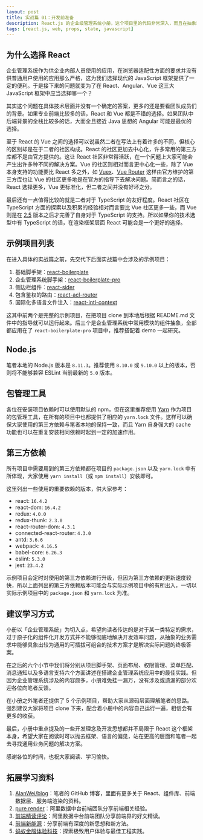 ```yaml
---
layout: post
title: 实战篇 01：开发前准备
description: React.js 的企业级管理系统小册，这个项目里的代码非常深入，而且在抽象和优化方面也做的无可挑剔。
tags: [react.js, web, props, state, javascript]
---
```


## 为什么选择 React

企业管理系统作为供企业内部人员使用的应用，在浏览器适配性方面的要求并没有供普通用户使用的应用那么严格，这为我们选择现代的 JavaScript 框架提供了一定的便利。于是接下来的问题就变为了在 React、Angular、Vue 这三大 JavaScript 框架中应当选择哪一个？

其实这个问题在具体技术层面并没有一个确定的答案，更多的还是要看团队成员们的背景。如果专业前端比较多的话，React 和 Vue 都是不错的选择。如果团队中后端背景的全栈比较多的话，大而全且接近 Java 思想的 Angular 可能是最优的选择。

至于 React 的 Vue 之间的选择可以说虽然二者在写法上有着许多的不同，但核心的区别却是在于二者的社区构成。React 的社区更加去中心化，许多常用的第三方库都不是由官方提供的。这让 React 社区非常得活跃，在一个问题上大家可能会产生出许多种不同的解决方案。Vue 的社区则相对而言更中心化一些，除了 Vue 本身支持的功能要比 React 多之外，如 [Vuex](https://vuex.vuejs.org/)、[Vue Router](https://router.vuejs.org/) 这样由官方维护的第三方库也让 Vue 的社区更多地是在官方的指导下去解决问题。简而言之的话，React 选择更多，Vue 更标准化，但二者之间并没有好坏之分。

最后还有一点值得比较的就是二者对于 TypeScript 的友好程度。React 社区在 TypeScript 方面的探索以及积累的经验相对而言要比 Vue 社区更多一些，而 Vue 则是在 [2.5](https://vuejs.org/v2/guide/typescript.html) 版本之后才完善了自身对于 TypeScript 的支持。所以如果你的技术选型中有 TypeScript 的话，在渲染框架层面 React 可能会是一个更好的选择。

## 示例项目列表

在进入具体的实战篇之前，先交代下后面实战篇中会涉及的示例项目：

1.  基础脚手架：[react-boilerplate](https://github.com/AlanWei/react-boilerplate)
2.  企业管理系统脚手架：[react-boilerplate-pro](https://github.com/AlanWei/react-boilerplate-pro)
3.  侧边栏组件：[react-sider](https://github.com/AlanWei/react-sider)
4.  包含鉴权的路由：[react-acl-router](https://github.com/AlanWei/react-acl-router)
5.  国际化多语言文件注入：[react-intl-context](https://github.com/AlanWei/react-intl-context)

这其中前两个是完整的示例项目，在把项目 clone 到本地后根据 README.md 文件中的指导就可以运行起来。后三个是企业管理系统中常用模块的组件抽象，全部都应用在了 `react-boilerplate-pro` 项目中，推荐搭配着 demo 一起研究。

## Node.js

笔者本地的 Node.js 版本是 `8.11.3`。推荐使用 `8.10.0` 或 `9.10.0` 以上的版本，否则将不能够兼容 ESLint 当前最新的 `5.0` 版本。

## 包管理工具

各位在安装项目依赖时可以使用默认的 npm，但在这里推荐使用 [Yarn](https://yarnpkg.com) 作为项目的包管理工具，在所有的项目中也都提供了相应的 `yarn.lock` 文件。这样可以确保大家使用的第三方依赖与笔者本地的保持一致，而且 Yarn 自身强大的 cache 功能也可以在重复安装相同依赖时起到一定的加速作用。

## 第三方依赖

所有项目中需要用到的第三方依赖都在项目的 `package.json` 以及 `yarn.lock` 中有所体现，大家使用 `yarn install`（或 `npm install`）安装即可。

这里列出一些使用的重要依赖的版本，供大家参考：

- react: `16.4.2`
- react-dom: `16.4.2`
- redux: `4.0.0`
- redux-thunk: `2.3.0`
- react-router-dom: `4.3.1`
- connected-react-router: `4.3.0`
- antd: `3.6.6`
- webpack: `4.16.5`
- babel-core: `6.26.3`
- eslint: `5.3.0`
- jest: `23.4.2`

示例项目会定时对使用的第三方依赖进行升级，但因为第三方依赖的更新速度较快，所以上面列出的第三方依赖版本可能会与实际示例项目中的有所出入，一切以实际示例项目中的 `package.json` 和 `yarn.lock` 为准。

## 建议学习方式

小册以「企业管理系统」为切入点，希望向读者传达的是对于某一类特定的需求，过于原子化的组件化开发方式并不能够彻底地解决开发效率问题，从抽象的业务需求中能够具象出较为通用的可插拔可组合的技术方案才是解决实际问题的终极答案。

在之后的六个小节中我们将分别从项目脚手架、页面布局、权限管理、菜单匹配、消息通知以及多语言支持六个方面讲述在搭建企业管理系统应用中的最佳实践。但因为企业管理系统涉及的内容颇多，小册难免挂一漏万，没有涉及或遗漏的部分欢迎各位向笔者反馈。

在小册之外笔者还提供了 5 个示例项目，帮助大家从源码层面理解笔者的思路。强烈建议大家将项目 clone 下来，配合着小册中的内容自己运行一遍，相信会有更多的收获。

最后，小册中重点提及的一些开发理念及开发思想都并不局限于 React 这个框架本身，希望大家在阅读时可以抛去框架、语言的偏见，站在更高的层面和笔者一起去寻找通用业务问题的解决方案。

感谢各位的时间，也祝大家阅读、学习愉快。

## 拓展学习资料

1.  [AlanWei/blog](https://github.com/AlanWei/blog)：笔者的 GitHub 博客，里面有更多关于 React、组件库、前端数据层、服务端渲染的资料。
2.  [pure render](https://zhuanlan.zhihu.com/purerender)：阿里数据中台前端团队分享前端相关经验。
3.  [前端精读评论](https://zhuanlan.zhihu.com/FrontendPerusal)：阿里数据中台前端团队分享前端界的好文精读。
4.  [前端新能源](https://zhuanlan.zhihu.com/ne-fe)：分享前端有深度的新思想和新方法。
5.  [蚂蚁金服体验科技](https://zhuanlan.zhihu.com/xtech)：探索极致用户体验与最佳工程实践。
